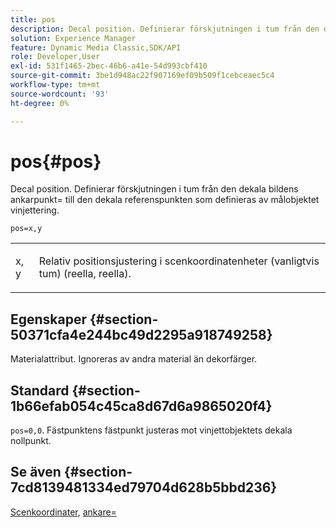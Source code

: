```yaml
---
title: pos
description: Decal position. Definierar förskjutningen i tum från den dekala bildens ankarpunkt= till den dekala referenspunkten som definieras av målobjektet vinjettering.
solution: Experience Manager
feature: Dynamic Media Classic,SDK/API
role: Developer,User
exl-id: 531f1465-2bec-46b6-a41e-54d993cbf410
source-git-commit: 3be1d948ac22f907169ef09b509f1cebceaec5c4
workflow-type: tm+mt
source-wordcount: '93'
ht-degree: 0%

---
```


# pos{#pos}

Decal position. Definierar förskjutningen i tum från den dekala bildens ankarpunkt= till den dekala referenspunkten som definieras av målobjektet vinjettering.

`pos=x,y`

<table id="simpletable_DB3B64EFB67A47AD843812324ABFAE45"> 
 <tr class="strow"> 
  <td class="stentry"> <p><span class="varname"> x</span>,<span class="varname"> y</span> </p></td> 
  <td class="stentry"> <p>Relativ positionsjustering i scenkoordinatenheter (vanligtvis tum) (reella, reella). </p></td> 
 </tr> 
</table>

## Egenskaper {#section-50371cfa4e244bc49d2295a918749258}

Materialattribut. Ignoreras av andra material än dekorfärger.

## Standard {#section-1b66efab054c45ca8d67d6a9865020f4}

`pos=0,0`. Fästpunktens fästpunkt justeras mot vinjettobjektets dekala nollpunkt.

## Se även {#section-7cd8139481334ed79704d628b5bbd236}

[Scenkoordinater](../../../../../ir-api/http-protocol/image-rendering-api-ref/c-ir-http-protocol-ref/c-ir-http-protocol-syntax-and-features/c-ir-vignettes/c-ir-scene-coordinates.md#concept-528507024fa640b19a2631357febf7f1), [ankare=](../../../../../ir-api/http-protocol/image-rendering-api-ref/c-ir-http-protocol-ref/c-ir-http-protocol-command-reference/r-ir-http-anchor.md#reference-d53923d785c9442997dc7f2199524c26)
